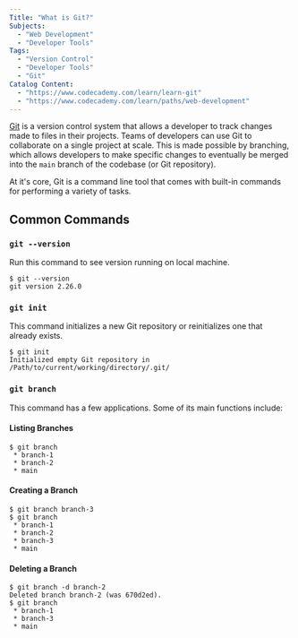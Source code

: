 ```yaml
---
Title: "What is Git?"
Subjects:
  - "Web Development"
  - "Developer Tools"
Tags:
  - "Version Control" 
  - "Developer Tools"
  - "Git"
Catalog Content:  
  - "https://www.codecademy.com/learn/learn-git"
  - "https://www.codecademy.com/learn/paths/web-development"
---
```


[Git](https://git-scm.com) is a version control system that allows a developer to track changes made to files in their projects. Teams of developers can use Git to collaborate on a single project at scale. This is made possible by branching, which allows developers to make specific changes to eventually be merged into the `main` branch of the codebase (or Git repository).

At it's core, Git is a command line tool that comes with built-in commands for performing a variety of tasks. 

## Common Commands

### `git --version`

Run this command to see version running on local machine. 

```
$ git --version
git version 2.26.0
```

### `git init`

This command initializes a new Git repository or reinitializes one that already exists.

```
$ git init
Initialized empty Git repository in /Path/to/current/working/directory/.git/
```

### `git branch`

This command has a few applications. Some of its main functions include: 

#### Listing Branches

```
$ git branch
 * branch-1
 * branch-2
 * main
```

#### Creating a Branch

```
$ git branch branch-3
$ git branch
 * branch-1
 * branch-2
 * branch-3
 * main
```

#### Deleting a Branch

```
$ git branch -d branch-2
Deleted branch branch-2 (was 670d2ed).
$ git branch
 * branch-1
 * branch-3
 * main
```



